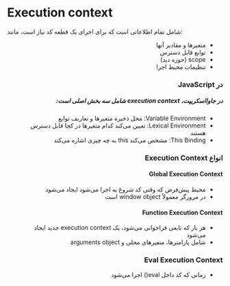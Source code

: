   
# Execution context 

شامل تمام اطلاعاتی است که برای اجرای یک قطعه کد نیاز است، مانند:

<div dir="rtl">


* متغیرها و مقادیر آنها
* توابع قابل دسترس
* scope (حوزه دید)
* تنظیمات محیط اجرا




### در JavaScript
##### در جاوااسکریپت، execution context شامل سه بخش اصلی است:

* Variable Environment: محل ذخیره متغیرها و تعاریف توابع
* Lexical Environment: تعیین می‌کند کدام متغیرها در کجا قابل دسترس هستند
* This Binding: مشخص می‌کند this به چه چیزی اشاره می‌کند

### انواع Execution Context

#### Global Execution Context

* محیط پیش‌فرض که وقتی کد شروع به اجرا می‌شود ایجاد می‌شود
* در مرورگر معمولاً window object است

#### Function Execution Context

* هر بار که تابعی فراخوانی می‌شود، یک execution context جدید ایجاد می‌شود
* شامل پارامترها، متغیرهای محلی و arguments object



### Eval Execution Context

* زمانی که کد داخل eval() اجرا می‌شود

</div>

